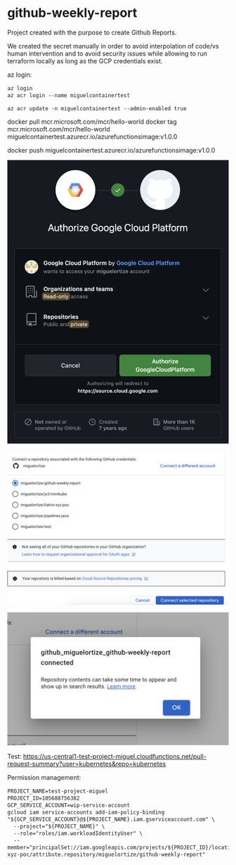# github-weekly-report
Project created with the purpose to create Github Reports.

We created the secret manually in order to avoid interpolation of code/vs human intervention and to avoid security issues while allowing to run terraform locally as long as the GCP credentials exist.

az login:

```
az login
az acr login --name miguelcontainertest
```

```
az acr update -n miguelcontainertest --admin-enabled true
```

docker pull mcr.microsoft.com/mcr/hello-world
docker tag mcr.microsoft.com/mcr/hello-world miguelcontainertest.azurecr.io/azurefunctionsimage:v1.0.0

docker push miguelcontainertest.azurecr.io/azurefunctionsimage:v1.0.0

![alt text](image.png)

![alt text](image-1.png)

![alt text](image-2.png)


Test:
https://us-central1-test-project-miguel.cloudfunctions.net/pull-request-summary?user=kubernetes&repo=kubernetes

Permission management:
```
PROJECT_NAME=test-project-miguel
PROJECT_ID=105688756382
GCP_SERVICE_ACCOUNT=wip-service-account
gcloud iam service-accounts add-iam-policy-binding "${GCP_SERVICE_ACCOUNT}@${PROJECT_NAME}.iam.gserviceaccount.com" \
  --project="${PROJECT_NAME}" \
  --role="roles/iam.workloadIdentityUser" \
  --member="principalSet://iam.googleapis.com/projects/${PROJECT_ID}/locations/global/workloadIdentityPools/liatrio-xyz-poc/attribute.repository/miguelortize/github-weekly-report"
```